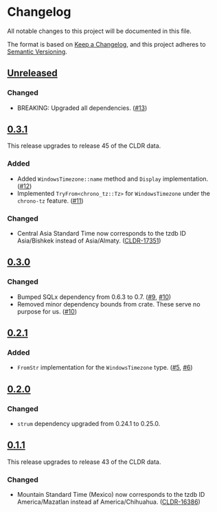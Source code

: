 # Changelog

All notable changes to this project will be documented in this file.

The format is based on [Keep a Changelog](https://keepachangelog.com/en/1.1.0/),
and this project adheres to [Semantic Versioning](https://semver.org/spec/v2.0.0.html).


## [Unreleased]

### Changed

- BREAKING: Upgraded all dependencies. ([#13](https://github.com/kyrias/windows-timezones/pull/13))


## [0.3.1]

This release upgrades to release 45 of the CLDR data.

### Added

- Added `WindowsTimezone::name` method and `Display` implementation.  ([#12](https://github.com/kyrias/windows-timezones/pull/12))
- Implemented `TryFrom<chrono_tz::Tz>` for `WindowsTimezone` under the `chrono-tz` feature.  ([#11](https://github.com/kyrias/windows-timezones/pull/11))

### Changed

- Central Asia Standard Time now corresponds to the tzdb ID Asia/Bishkek instead of Asia/Almaty.  ([CLDR-17351])

[CLDR-17351]: https://github.com/unicode-org/cldr/pull/3498


## [0.3.0]

### Changed

- Bumped SQLx dependency from 0.6.3 to 0.7.  ([#9](https://github.com/kyrias/windows-timezones/pull/9), [#10](https://github.com/kyrias/windows-timezones/pull/10))
- Removed minor dependency bounds from crate.  These serve no purpose for us. ([#10](https://github.com/kyrias/windows-timezones/pull/10))


## [0.2.1]

### Added

- `FromStr` implementation for the `WindowsTimezone` type.  ([#5](https://github.com/kyrias/windows-timezones/pull/5), [#6](https://github.com/kyrias/windows-timezones/pull/6))


## [0.2.0]

### Changed

- `strum` dependency upgraded from 0.24.1 to 0.25.0.


## [0.1.1]

This release upgrades to release 43 of the CLDR data.

### Changed

- Mountain Standard Time (Mexico) now corresponds to the tzdb ID America/Mazatlan instead af America/Chihuahua. ([CLDR-16386](https://github.com/unicode-org/cldr/pull/2716))


[Unreleased]: https://github.com/kyrias/windows-timezones/compare/0.3.0...main
[0.3.1]: https://github.com/kyrias/windows-timezones/compare/0.3.0...0.3.1
[0.3.0]: https://github.com/kyrias/windows-timezones/compare/0.2.1...0.3.0
[0.2.1]: https://github.com/kyrias/windows-timezones/compare/0.2.0...0.2.1
[0.2.0]: https://github.com/kyrias/windows-timezones/compare/0.1.1...0.2.0
[0.1.1]: https://github.com/kyrias/windows-timezones/compare/0.1.0...0.1.1
